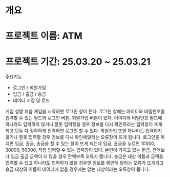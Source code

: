 개요
======
프로젝트 이름: ATM
======
프로젝트 기간: 25.03.20 ~ 25.03.21
======

주요기능
- 로그인 / 회원가입 
- 입금 / 출금 / 송금
- 데이터 저장 및 로드 

게임 설명
처음 게임을 시작하면 로그인 창이 뜬다. 로그인 창에는 아이디와 비밀번호를 입력할 수 있는 필드와 로그인 버튼, 회원가입 버튼이 있다. 아이디와 비밀번호 필드에 하나라도 입력하지 않거나 잘못 입력했을 경우 정보를 다시 확인하라는 입력창이 뜨게 되고 모두 다 정확하게 입력하면 로그인 할 수 있다.
회원가입 또한 하나라도 입력하지 않거나 잘못 입력할 경우 정보를 다시 확인해달라는 오류창이 뜨게 됩니다. 로그인을 마치면 입금, 출금, 송금을 할 수 있는 창이 뜨게 되는데 입금, 출금을 누르면 10000, 30000, 50000, 직접 입력할 수 있는 입력창이 있다.
본인이 가지고 있는 현금, 잔액보다 입금 출금 금액이 더 많을 경우 잔액부족 오류가 뜹니다.
송금은 대상 이름과 금액을 입력할 수 있고 하나라도 입력하지 않을 경우엔 정보를 확인해 달라는 오류가 뜨게되고 송금 대상의 이름이 데이터에 없을 경우에는 없는 대상이라는 오류창이 뜹니다. 

